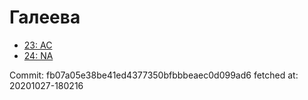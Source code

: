 # Галеева
- [23: AC](23.md)
- [24: NA](24.md)

Commit: fb07a05e38be41ed4377350bfbbbeaec0d099ad6
 fetched at: 20201027-180216
